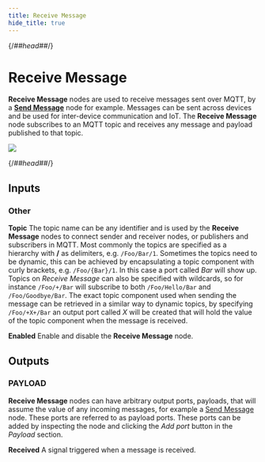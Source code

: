 ```yaml
---
title: Receive Message
hide_title: true
---
```


{/*##head##*/}

# Receive Message

**Receive Message** nodes are used to receive messages sent over MQTT, by a [**Send Message**](/library/modules/mqtt/send-message) node for example. Messages can be sent across devices and
be used for inter-device communication and IoT. The **Receive Message** node subscribes to an MQTT topic and receives any message and payload published to that topic.

![](/library/modules/mqtt/receive-message.png)

{/*##head##*/}

<div class = "node-inputs">

## Inputs

### Other

**Topic**
The topic name can be any identifier and is used by the **Receive Message** nodes to connect sender and receiver nodes, or publishers and subscribers in MQTT. Most commonly the topics are specified as a hierarchy with **/** as delimiters, e.g. `/Foo/Bar/1`. Sometimes the topics need to be dynamic, this can be achieved by encapsulating a topic component with curly brackets, e.g. `/Foo/{Bar}/1`. In this case a port called _Bar_ will show up.
Topics on _Receive Message_ can also be specified with wildcards, so for instance `/Foo/+/Bar` will subscribe to both `/Foo/Hello/Bar` and `/Foo/Goodbye/Bar`.
The exact topic component used when sending the message can be retrieved in a similar way to dynamic topics, by specifying `/Foo/+X+/Bar` an output port called _X_ will
be created that will hold the value of the topic component when the message is received.

**Enabled**
Enable and disable the **Receive Message** node.

</div>

<div class = "node-outputs">

## Outputs

### PAYLOAD

**Receive Message** nodes can have arbitrary output ports, payloads, that will assume the value of any incoming messages, for example a [Send Message](/library/modules/mqtt/send-message) node. These ports are referred to as payload ports.
These ports can be added by inspecting the node and clicking the _Add port_ button in the _Payload_ section.

**Received**
A signal triggered when a message is received.

</div>

[0]: ./send-message
